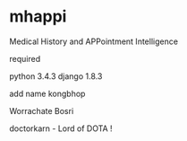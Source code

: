 # mhappi
Medical History and APPointment Intelligence

required

python 3.4.3
django 1.8.3


add name kongbhop

Worrachate Bosri

doctorkarn - Lord of DOTA !
